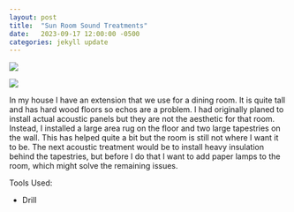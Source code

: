 ```yaml
---
layout: post
title:  "Sun Room Sound Treatments"
date:   2023-09-17 12:00:00 -0500
categories: jekyll update
---
```


![][image-1]  

![][image-2]

In my house I have an extension that we use for a dining room. It is quite tall and has hard wood floors so echos are a problem. I had originally planed to install actual acoustic panels but they are not the aesthetic for that room. Instead, I installed a large area rug on the floor and two large tapestries on the wall. This has helped quite a bit but the room is still not where I want it to be. The next acoustic treatment would be to install heavy insulation behind the tapestries, but before I do that I want to add paper lamps to the room, which might solve the remaining issues. 

Tools Used:
 - Drill

[image-1]: /assets/image/2023-09-17-sun-room-sound-treatments/image1.jpg
[image-2]: /assets/image/2023-09-17-sun-room-sound-treatments/image2.jpg